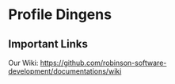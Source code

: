 # Profile Dingens

## Important Links
Our Wiki: https://github.com/robinson-software-development/documentations/wiki